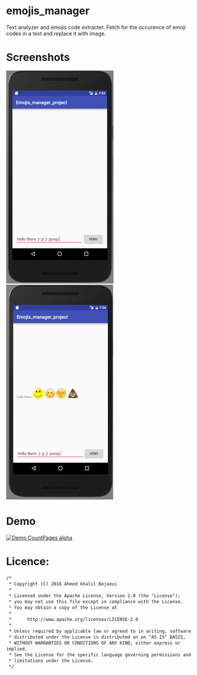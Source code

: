 # emojis_manager
Text analyzer and emojis code extracter. Fetch for the occurence of emoji codes in a text and replace it with image.
# Screenshots
![Alt text](/ScreenShots/img1.png?raw=true "Before sending")
![Alt text](/ScreenShots/img2.png?raw=true "After sending")

# Demo
[![Demo CountPages alpha](https://j.gifs.com/XDWjN8.gif)](https://youtu.be/xrH097kuOJs?list=PLbiQ2f_zE6LzXu0xbfZlC9W6oaC0RMpBQ)

# Licence:

```
/*
 * Copyright (C) 2016 Ahmed khalil Bejaoui
 *
 * Licensed under the Apache License, Version 2.0 (the "License");
 * you may not use this file except in compliance with the License.
 * You may obtain a copy of the License at
 *
 *      http://www.apache.org/licenses/LICENSE-2.0
 *
 * Unless required by applicable law or agreed to in writing, software
 * distributed under the License is distributed on an "AS IS" BASIS,
 * WITHOUT WARRANTIES OR CONDITIONS OF ANY KIND, either express or implied.
 * See the License for the specific language governing permissions and
 * limitations under the License.
 */
```
